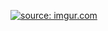 <a href="https://imgur.com/A05b3Ji"><img src="https://i.imgur.com/A05b3Ji.png" title="source: imgur.com" /></a>
